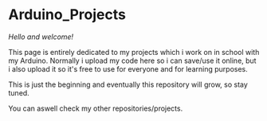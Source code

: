 # Arduino_Projects

*Hello and welcome!*

This page is entirely dedicated to my projects which i work on in school with my Arduino. Normally i upload my code here so i can save/use it online, but i also upload it so it's free to use for everyone and for learning purposes.

This is just the beginning and eventually this repository will grow, so stay tuned.

You can aswell check my other repositories/projects.